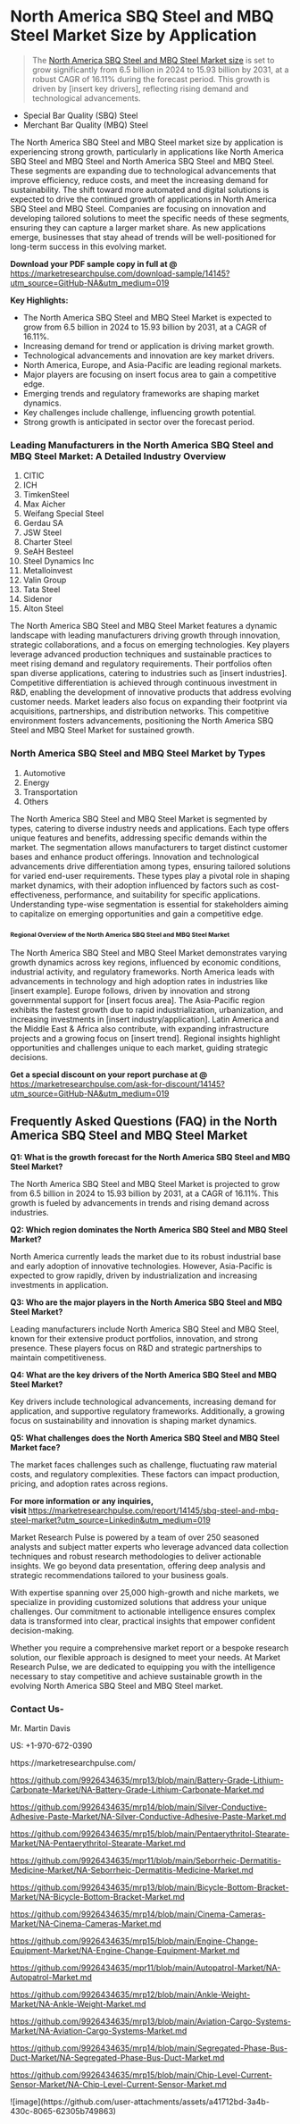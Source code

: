 <h1>North America SBQ Steel and MBQ Steel Market&nbsp;Size by Application</h1><blockquote><p>The <a href="https://marketresearchpulse.com/download-sample/14145?utm_source=GitHub-NA&amp;utm_medium=019">North America SBQ Steel and MBQ Steel Market size</a> is set to grow significantly from 6.5 billion in 2024 to 15.93 billion by 2031, at a robust CAGR of 16.11% during the forecast period. This growth is driven by [insert key drivers], reflecting rising demand and technological advancements.</p></blockquote><ul><li>Special Bar Quality (SBQ) Steel<li> Merchant Bar Quality (MBQ) Steel</li></ul><p>The North America SBQ Steel and MBQ Steel market size by application is experiencing strong growth, particularly in applications like North America SBQ Steel and MBQ Steel and North America SBQ Steel and MBQ Steel. These segments are expanding due to technological advancements that improve efficiency, reduce costs, and meet the increasing demand for sustainability. The shift toward more automated and digital solutions is expected to drive the continued growth of applications in North America SBQ Steel and MBQ Steel. Companies are focusing on innovation and developing tailored solutions to meet the specific needs of these segments, ensuring they can capture a larger market share. As new applications emerge, businesses that stay ahead of trends will be well-positioned for long-term success in this evolving market.</p><p><strong>Download your PDF sample copy in full at @ </strong><a href="https://marketresearchpulse.com/download-sample/14145?utm_source=GitHub-NA&amp;utm_medium=019">https://marketresearchpulse.com/download-sample/14145?utm_source=GitHub-NA&amp;utm_medium=019</a></p><p><strong>Key Highlights: </strong></p><ul><li>The North America SBQ Steel and MBQ Steel Market is expected to grow from 6.5 billion in 2024 to 15.93 billion by 2031, at a CAGR of 16.11%.</li><li>Increasing demand for trend or application is driving market growth.</li><li>Technological advancements and innovation are key market drivers.</li><li>North America, Europe, and Asia-Pacific are leading regional markets.</li><li>Major players are focusing on insert focus area to gain a competitive edge.</li><li>Emerging trends and regulatory frameworks are shaping market dynamics.</li><li>Key challenges include challenge, influencing growth potential.</li><li>Strong growth is anticipated in sector over the forecast period.</li></ul><h3>Leading Manufacturers in the North America SBQ Steel and MBQ Steel Market: A Detailed Industry Overview</h3><ol><li>CITIC</li><li>ICH</li><li>TimkenSteel</li><li>Max Aicher</li><li>Weifang Special Steel</li><li>Gerdau SA</li><li>JSW Steel</li><li>Charter Steel</li><li>SeAH Besteel</li><li>Steel Dynamics Inc</li><li>Metalloinvest</li><li>Valin Group</li><li>Tata Steel</li><li>Sidenor</li><li>Alton Steel</li></ol><div class="flex max-w-full flex-col flex-grow"><div class="min-h-8 text-message flex w-full flex-col items-end gap-2 whitespace-normal break-words [.text-message+&amp;]:mt-5" dir="auto" data-message-author-role="assistant" data-message-id="fd8432e4-4910-450d-b182-61b7bfb0a01f" data-message-model-slug="gpt-4o"><div class="flex w-full flex-col gap-1 empty:hidden first:pt-[3px]"><div class="markdown prose w-full break-words dark:prose-invert light"><p>The North America SBQ Steel and MBQ Steel Market features a dynamic landscape with leading manufacturers driving growth through innovation, strategic collaborations, and a focus on emerging technologies. Key players leverage advanced production techniques and sustainable practices to meet rising demand and regulatory requirements. Their portfolios often span diverse applications, catering to industries such as [insert industries]. Competitive differentiation is achieved through continuous investment in R&amp;D, enabling the development of innovative products that address evolving customer needs. Market leaders also focus on expanding their footprint via acquisitions, partnerships, and distribution networks. This competitive environment fosters advancements, positioning the North America SBQ Steel and MBQ Steel Market for sustained growth.</p></div></div></div></div><h3>North America SBQ Steel and MBQ Steel Market by Types</h3><ol><li>Automotive<li> Energy<li> Transportation<li> Others</li></ol><div class="flex max-w-full flex-col flex-grow"><div class="min-h-8 text-message flex w-full flex-col items-end gap-2 whitespace-normal break-words [.text-message+&amp;]:mt-5" dir="auto" data-message-author-role="assistant" data-message-id="084470be-0bb7-4664-bddf-5156b4f41249" data-message-model-slug="gpt-4o-mini"><div class="flex w-full flex-col gap-1 empty:hidden first:pt-[3px]"><div class="markdown prose w-full break-words dark:prose-invert light"><p>The North America SBQ Steel and MBQ Steel Market is segmented by types, catering to diverse industry needs and applications. Each type offers unique features and benefits, addressing specific demands within the market. The segmentation allows manufacturers to target distinct customer bases and enhance product offerings. Innovation and technological advancements drive differentiation among types, ensuring tailored solutions for varied end-user requirements. These types play a pivotal role in shaping market dynamics, with their adoption influenced by factors such as cost-effectiveness, performance, and suitability for specific applications. Understanding type-wise segmentation is essential for stakeholders aiming to capitalize on emerging opportunities and gain a competitive edge.</p></div></div></div></div><h3><span style="font-size: 11px;">Regional Overview of the North America SBQ Steel and MBQ Steel Market</span></h3><div class="flex max-w-full flex-col flex-grow"><div class="min-h-8 text-message flex w-full flex-col items-end gap-2 whitespace-normal break-words [.text-message+&amp;]:mt-5" dir="auto" data-message-author-role="assistant" data-message-id="e9038762-ce64-4e30-91c9-9bd413514231" data-message-model-slug="gpt-4o-mini"><div class="flex w-full flex-col gap-1 empty:hidden first:pt-[3px]"><div class="markdown prose w-full break-words dark:prose-invert light"><p>The North America SBQ Steel and MBQ Steel Market demonstrates varying growth dynamics across key regions, influenced by economic conditions, industrial activity, and regulatory frameworks. North America leads with advancements in technology and high adoption rates in industries like [insert example]. Europe follows, driven by innovation and strong governmental support for [insert focus area]. The Asia-Pacific region exhibits the fastest growth due to rapid industrialization, urbanization, and increasing investments in [insert industry/application]. Latin America and the Middle East &amp; Africa also contribute, with expanding infrastructure projects and a growing focus on [insert trend]. Regional insights highlight opportunities and challenges unique to each market, guiding strategic decisions.</p></div></div></div></div><p><strong>Get a special discount on your report purchase at @ </strong><a href="https://marketresearchpulse.com/ask-for-discount/14145?utm_source=GitHub-NA&amp;utm_medium=019">https://marketresearchpulse.com/ask-for-discount/14145?utm_source=GitHub-NA&amp;utm_medium=019</a></p><h2>Frequently Asked Questions (FAQ) in the North America SBQ Steel and MBQ Steel Market</h2><p><strong>Q1: What is the growth forecast for the North America SBQ Steel and MBQ Steel Market?</strong></p><p>The North America SBQ Steel and MBQ Steel Market is projected to grow from 6.5 billion in 2024 to 15.93 billion by 2031, at a CAGR of 16.11%. This growth is fueled by advancements in trends and rising demand across industries.</p><p><strong>Q2: Which region dominates the North America SBQ Steel and MBQ Steel Market?</strong></p><p>North America currently leads the market due to its robust industrial base and early adoption of innovative technologies. However, Asia-Pacific is expected to grow rapidly, driven by industrialization and increasing investments in application.</p><p><strong>Q3: Who are the major players in the North America SBQ Steel and MBQ Steel Market?</strong></p><p>Leading manufacturers include North America SBQ Steel and MBQ Steel, known for their extensive product portfolios, innovation, and strong presence. These players focus on R&amp;D and strategic partnerships to maintain competitiveness.</p><p><strong>Q4: What are the key drivers of the North America SBQ Steel and MBQ Steel Market?</strong></p><p>Key drivers include technological advancements, increasing demand for application, and supportive regulatory frameworks. Additionally, a growing focus on sustainability and innovation is shaping market dynamics.</p><p><strong>Q5: What challenges does the North America SBQ Steel and MBQ Steel Market face?</strong></p><p>The market faces challenges such as challenge, fluctuating raw material costs, and regulatory complexities. These factors can impact production, pricing, and adoption rates across regions.</p><p><strong>For more information or any inquiries, visit&nbsp;</strong><a href="https://marketresearchpulse.com/report/14145/sbq-steel-and-mbq-steel-market?utm_source=Linkedin&utm_medium=019">https://marketresearchpulse.com/report/14145/sbq-steel-and-mbq-steel-market?utm_source=Linkedin&utm_medium=019</a></p><p>Market Research Pulse is powered by a team of over 250 seasoned analysts and subject matter experts who leverage advanced data collection techniques and robust research methodologies to deliver actionable insights. We go beyond data presentation, offering deep analysis and strategic recommendations tailored to your business goals.</p><p>With expertise spanning over 25,000 high-growth and niche markets, we specialize in providing customized solutions that address your unique challenges. Our commitment to actionable intelligence ensures complex data is transformed into clear, practical insights that empower confident decision-making.</p><p>Whether you require a comprehensive market report or a bespoke research solution, our flexible approach is designed to meet your needs. At Market Research Pulse, we are dedicated to equipping you with the intelligence necessary to stay competitive and achieve sustainable growth in the evolving North America SBQ Steel and MBQ Steel market.</p><h3><strong>Contact Us-</strong></h3><p>Mr. Martin Davis</p><p>US: +1-970-672-0390</p><p>https://marketresearchpulse.com/</p><p><a href="https://github.com/9926434635/mrp13/blob/main/Battery-Grade-Lithium-Carbonate-Market/NA-Battery-Grade-Lithium-Carbonate-Market.md">https://github.com/9926434635/mrp13/blob/main/Battery-Grade-Lithium-Carbonate-Market/NA-Battery-Grade-Lithium-Carbonate-Market.md</a></p><p><a href="https://github.com/9926434635/mrp14/blob/main/Silver-Conductive-Adhesive-Paste-Market/NA-Silver-Conductive-Adhesive-Paste-Market.md">https://github.com/9926434635/mrp14/blob/main/Silver-Conductive-Adhesive-Paste-Market/NA-Silver-Conductive-Adhesive-Paste-Market.md</a></p><p><a href="https://github.com/9926434635/mrp15/blob/main/Pentaerythritol-Stearate-Market/NA-Pentaerythritol-Stearate-Market.md">https://github.com/9926434635/mrp15/blob/main/Pentaerythritol-Stearate-Market/NA-Pentaerythritol-Stearate-Market.md</a></p><p><a href="https://github.com/9926434635/mpr11/blob/main/Seborrheic-Dermatitis-Medicine-Market/NA-Seborrheic-Dermatitis-Medicine-Market.md">https://github.com/9926434635/mpr11/blob/main/Seborrheic-Dermatitis-Medicine-Market/NA-Seborrheic-Dermatitis-Medicine-Market.md</a></p><p><a href="https://github.com/9926434635/mrp13/blob/main/Bicycle-Bottom-Bracket-Market/NA-Bicycle-Bottom-Bracket-Market.md">https://github.com/9926434635/mrp13/blob/main/Bicycle-Bottom-Bracket-Market/NA-Bicycle-Bottom-Bracket-Market.md</a></p><p><a href="https://github.com/9926434635/mrp14/blob/main/Cinema-Cameras-Market/NA-Cinema-Cameras-Market.md">https://github.com/9926434635/mrp14/blob/main/Cinema-Cameras-Market/NA-Cinema-Cameras-Market.md</a></p><p><a href="https://github.com/9926434635/mrp15/blob/main/Engine-Change-Equipment-Market/NA-Engine-Change-Equipment-Market.md">https://github.com/9926434635/mrp15/blob/main/Engine-Change-Equipment-Market/NA-Engine-Change-Equipment-Market.md</a></p><p><a href="https://github.com/9926434635/mpr11/blob/main/Autopatrol-Market/NA-Autopatrol-Market.md">https://github.com/9926434635/mpr11/blob/main/Autopatrol-Market/NA-Autopatrol-Market.md</a></p><p><a href="https://github.com/9926434635/mrp12/blob/main/Ankle-Weight-Market/NA-Ankle-Weight-Market.md">https://github.com/9926434635/mrp12/blob/main/Ankle-Weight-Market/NA-Ankle-Weight-Market.md</a></p><p><a href="https://github.com/9926434635/mrp13/blob/main/Aviation-Cargo-Systems-Market/NA-Aviation-Cargo-Systems-Market.md">https://github.com/9926434635/mrp13/blob/main/Aviation-Cargo-Systems-Market/NA-Aviation-Cargo-Systems-Market.md</a></p><p><a href="https://github.com/9926434635/mrp14/blob/main/Segregated-Phase-Bus-Duct-Market/NA-Segregated-Phase-Bus-Duct-Market.md">https://github.com/9926434635/mrp14/blob/main/Segregated-Phase-Bus-Duct-Market/NA-Segregated-Phase-Bus-Duct-Market.md</a></p><p><a href="https://github.com/9926434635/mrp15/blob/main/Chip-Level-Current-Sensor-Market/NA-Chip-Level-Current-Sensor-Market.md">https://github.com/9926434635/mrp15/blob/main/Chip-Level-Current-Sensor-Market/NA-Chip-Level-Current-Sensor-Market.md</a></p>
![image](https://github.com/user-attachments/assets/a41712bd-3a4b-430c-8065-62305b749863)
